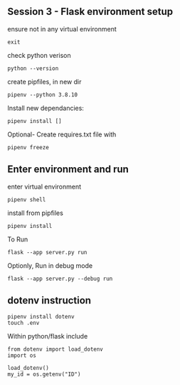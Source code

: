 ## Session 3 - Flask environment setup
ensure not in any virtual environment 

    exit

check python verison

    python --version

create pipfiles, in new dir

    pipenv --python 3.8.10

Install new dependancies: 

    pipenv install []

Optional- Create requires.txt file with

    pipenv freeze


## Enter environment and run 

enter virtual environment 

    pipenv shell

install from pipfiles

    pipenv install

To Run

    flask --app server.py run

Optionly, Run in debug mode 

    flask --app server.py --debug run

## dotenv instruction

    pipenv install dotenv
    touch .env 

Within python/flask include 

    from dotenv import load_dotenv
    import os

    load_dotenv()
    my_id = os.getenv("ID")
